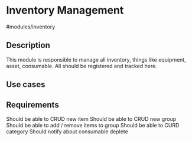 # Inventory Management

#modules/inventory
## Description
This module is responsible to manage all inventory, things like equipment, asset, consumable. All should be registered and tracked here.
## Use cases
## Requirements
Should be able to CRUD new item
Should be able to CRUD new group
Should be able to add / remove items to group
Should be able to CURD category
Should notify about consumable deplete